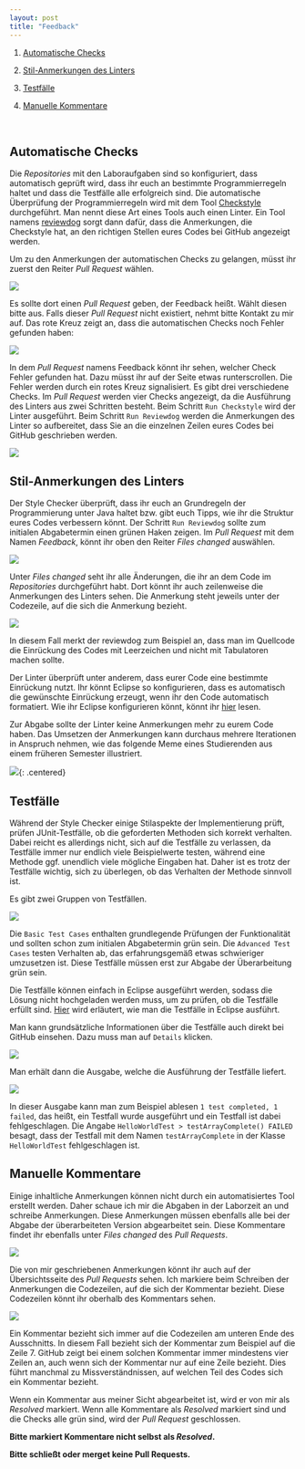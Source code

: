 ```yaml
---
layout: post
title: "Feedback"
---
```


1. [Automatische Checks](#automatische-checks)

2. [Stil-Anmerkungen des Linters](#stil-anmerkungen-des-linters)

3. [Testfälle](#testfälle)

4. [Manuelle Kommentare](#manuelle-kommentare)

<br/>

## Automatische Checks

Die _Repositories_ mit den Laboraufgaben sind so konfiguriert, dass automatisch geprüft wird, dass ihr euch an bestimmte Programmierregeln haltet und dass die Testfälle alle erfolgreich sind.
Die automatische Überprüfung der Programmierregeln wird mit dem Tool [Checkstyle](https://checkstyle.sourceforge.io) durchgeführt.
Man nennt diese Art eines Tools auch einen Linter.
Ein Tool namens [reviewdog](https://github.com/reviewdog/reviewdog) sorgt dann dafür, dass die Anmerkungen, die Checkstyle hat, an den richtigen Stellen eures Codes bei GitHub angezeigt werden.

Um zu den Anmerkungen der automatischen Checks zu gelangen, müsst ihr zuerst den Reiter _Pull Request_ wählen.

![](images/feedback/step1.jpg)

Es sollte dort einen _Pull Request_ geben, der Feedback heißt.
Wählt diesen bitte aus.
Falls dieser _Pull Request_ nicht existiert, nehmt bitte Kontakt zu mir auf.
Das rote Kreuz zeigt an, dass die automatischen Checks noch Fehler gefunden haben:

![](images/feedback/step2.jpg)

In dem _Pull Request_ namens Feedback könnt ihr sehen, welcher Check Fehler gefunden hat.
Dazu müsst ihr auf der Seite etwas runterscrollen.
Die Fehler werden durch ein rotes Kreuz signalisiert.
Es gibt drei verschiedene Checks.
Im _Pull Request_ werden vier Checks angezeigt, da die Ausführung des Linters aus zwei Schritten besteht.
Beim Schritt `Run Checkstyle` wird der Linter ausgeführt.
Beim Schritt `Run Reviewdog` werden die Anmerkungen des Linter so aufbereitet, dass Sie an die einzelnen Zeilen eures Codes bei GitHub geschrieben werden.

![](images/feedback/step3.jpg)


## Stil-Anmerkungen des Linters

Der Style Checker überprüft, dass ihr euch an Grundregeln der Programmierung unter Java haltet bzw. gibt euch Tipps, wie ihr die Struktur eures Codes verbessern könnt.
Der Schritt `Run Reviewdog` sollte zum initialen Abgabetermin einen grünen Haken zeigen.
Im _Pull Request_ mit dem Namen _Feedback_, könnt ihr oben den Reiter _Files changed_ auswählen.

![](images/feedback/step4.jpg)

Unter _Files changed_ seht ihr alle Änderungen, die ihr an dem Code im _Repositories_ durchgeführt habt.
Dort könnt ihr auch zeilenweise die Anmerkungen des Linters sehen.
Die Anmerkung steht jeweils unter der Codezeile, auf die sich die Anmerkung bezieht.

![](images/feedback/step5.jpg)

In diesem Fall merkt der reviewdog zum Beispiel an, dass man im Quellcode die Einrückung des Codes mit Leerzeichen und nicht mit Tabulatoren machen sollte.

Der Linter überprüft unter anderem, dass eurer Code eine bestimmte Einrückung nutzt.
Ihr könnt Eclipse so konfigurieren, dass es automatisch die gewünschte Einrückung erzeugt, wenn ihr den Code automatisch formatiert.
Wie ihr Eclipse konfigurieren könnt, könnt ihr [hier](https://hs-flensburg-algo.github.io/tutorials/eclipse.html#einstellungen) lesen.

Zur Abgabe sollte der Linter keine Anmerkungen mehr zu eurem Code haben.
Das Umsetzen der Anmerkungen kann durchaus mehrere Iterationen in Anspruch nehmen, wie das folgende Meme eines Studierenden aus einem früheren Semester illustriert.

![](images/feedback/meme.jpg){: .centered}


## Testfälle

Während der Style Checker einige Stilaspekte der Implementierung prüft, prüfen JUnit-Testfälle, ob die geforderten Methoden sich korrekt verhalten.
Dabei reicht es allerdings nicht, sich auf die Testfälle zu verlassen, da Testfälle immer nur endlich viele Beispielwerte testen, während eine Methode ggf. unendlich viele mögliche Eingaben hat.
Daher ist es trotz der Testfälle wichtig, sich zu überlegen, ob das Verhalten der Methode sinnvoll ist.

Es gibt zwei Gruppen von Testfällen.

![](images/feedback/test-case-results.jpg)

Die `Basic Test Cases` enthalten grundlegende Prüfungen der Funktionalität und sollten schon zum initialen Abgabetermin grün sein.
Die `Advanced Test Cases` testen Verhalten ab, das erfahrungsgemäß etwas schwieriger umzusetzen ist.
Diese Testfälle müssen erst zur Abgabe der Überarbeitung grün sein.

Die Testfälle können einfach in Eclipse ausgeführt werden, sodass die Lösung nicht hochgeladen werden muss, um zu prüfen, ob die Testfälle erfüllt sind.
[Hier](https://hs-flensburg-algo.github.io/tutorials/eclipse.html#ausführen-von-junit-testfällen) wird erläutert, wie man die Testfälle in Eclipse ausführt.

Man kann grundsätzliche Informationen über die Testfälle auch direkt bei GitHub einsehen.
Dazu muss man auf `Details` klicken.

![](images/feedback/test-case-details.jpg)

Man erhält dann die Ausgabe, welche die Ausführung der Testfälle liefert.

![](images/feedback/test-case-shell.jpg)

In dieser Ausgabe kann man zum Beispiel ablesen `1 test completed, 1 failed`, das heißt, ein Testfall wurde ausgeführt und ein Testfall ist dabei fehlgeschlagen.
Die Angabe `HelloWorldTest > testArrayComplete() FAILED` besagt, dass der Testfall mit dem Namen `testArrayComplete` in der Klasse `HelloWorldTest` fehlgeschlagen ist.


## Manuelle Kommentare

Einige inhaltliche Anmerkungen können nicht durch ein automatisiertes Tool erstellt werden.
Daher schaue ich mir die Abgaben in der Laborzeit an und schreibe Anmerkungen.
Diese Anmerkungen müssen ebenfalls alle bei der Abgabe der überarbeiteten Version abgearbeitet sein.
Diese Kommentare findet ihr ebenfalls unter _Files changed_ des _Pull Requests_.

![](images/feedback/manual-comment.jpg)

Die von mir geschriebenen Anmerkungen könnt ihr auch auf der Übersichtsseite des _Pull Requests_ sehen.
Ich markiere beim Schreiben der Anmerkungen die Codezeilen, auf die sich der Kommentar bezieht.
Diese Codezeilen könnt ihr oberhalb des Kommentars sehen.

![](images/feedback/manual-comment-overview.jpg)

Ein Kommentar bezieht sich immer auf die Codezeilen am unteren Ende des Ausschnitts.
In diesem Fall bezieht sich der Kommentar zum Beispiel auf die Zeile 7.
GitHub zeigt bei einem solchen Kommentar immer mindestens vier Zeilen an, auch wenn sich der Kommentar nur auf eine Zeile bezieht.
Dies führt manchmal zu Missverständnissen, auf welchen Teil des Codes sich ein Kommentar bezieht.

Wenn ein Kommentar aus meiner Sicht abgearbeitet ist, wird er von mir als _Resolved_ markiert.
Wenn alle Kommentare als _Resolved_ markiert sind und die Checks alle grün sind, wird der _Pull Request_ geschlossen.

**Bitte markiert Kommentare nicht selbst als _Resolved_.**

**Bitte schließt oder merget keine Pull Requests.**
